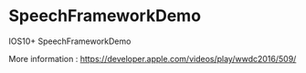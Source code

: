 # SpeechFrameworkDemo
IOS10+ SpeechFrameworkDemo

More information : https://developer.apple.com/videos/play/wwdc2016/509/
